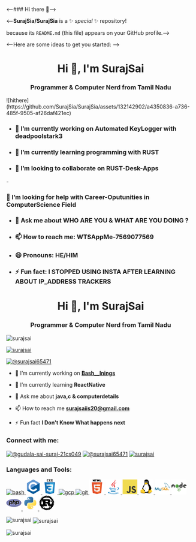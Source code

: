 <--### Hi there 👋-->


<--**SurajSia/SurajSia** is a ✨ _special_ ✨ repository!

 because its `README.md` (this file) appears on your GitHub profile.-->

<--Here are some ideas to get you started: -->

<h1 align="center">Hi 👋, I'm SurajSai</h1>
<h3 align="center">Programmer & Computer Nerd from Tamil Nadu</h3>
![hithere](https://github.com/SurajSia/SurajSia/assets/132142902/a4350836-a736-485f-9505-af26daf421ec)

- <h3>🔭 I’m currently working on Automated KeyLogger with deadpoolstark3</h3>
- <h3>🌱 I’m currently learning programming with RUST </h3>
- <h3>👯 I’m looking to collaborate on RUST-Desk-Apps </h3>
-<h3> 🤔 I’m looking for help with Career-Oputunities in ComputerScience Field</h3>

- <h3>💬 Ask me about WHO ARE YOU & WHAT ARE YOU DOING ?</h3>
- <h3>📫 How to reach me: WTSAppMe-7569077569 </h3>
- <h3> 😄 Pronouns: HE/HIM </h3>
- <h3> ⚡ Fun fact: I STOPPED USING INSTA AFTER LEARNING ABOUT IP_ADDRESS TRACKERS </h3>

<h1 align="center">Hi 👋, I'm SurajSai</h1>
<h3 align="center">Programmer & Computer Nerd from Tamil Nadu</h3>

<p align="left"> <img src="https://komarev.com/ghpvc/?username=surajsai&label=Profile%20views&color=0e75b6&style=flat" alt="surajsai" /> </p>

<p align="left"> <a href="https://github.com/ryo-ma/github-profile-trophy"><img src="https://github-profile-trophy.vercel.app/?username=surajsai" alt="surajsai" /></a> </p>

<p align="left"> <a href="https://twitter.com/@surajsai65471" target="blank"><img src="https://img.shields.io/twitter/follow/@surajsai65471?logo=twitter&style=for-the-badge" alt="@surajsai65471" /></a> </p>

- 🔭 I’m currently working on [__Bash__Inings__](https://github.com/SurajSia/__Bash__Inings__.git)

- 🌱 I’m currently learning **ReactNative**

- 💬 Ask me about **java,c & computerdetails**

- 📫 How to reach me **surajsaiis20@gmail.com**

- ⚡ Fun fact **I Don't Know What happens next**

<h3 align="left">Connect with me:</h3>
<p align="left">
<a href="https://codepen.io/@gudala-sai-suraj-21cs049" target="blank"><img align="center" src="https://raw.githubusercontent.com/rahuldkjain/github-profile-readme-generator/master/src/images/icons/Social/codepen.svg" alt="@gudala-sai-suraj-21cs049" height="30" width="40" /></a>
<a href="https://twitter.com/@surajsai65471" target="blank"><img align="center" src="https://raw.githubusercontent.com/rahuldkjain/github-profile-readme-generator/master/src/images/icons/Social/twitter.svg" alt="@surajsai65471" height="30" width="40" /></a>
<a href="https://www.leetcode.com/surajsai" target="blank"><img align="center" src="https://raw.githubusercontent.com/rahuldkjain/github-profile-readme-generator/master/src/images/icons/Social/leet-code.svg" alt="surajsai" height="30" width="40" /></a>
</p>

<h3 align="left">Languages and Tools:</h3>
<p align="left"> <a href="https://www.gnu.org/software/bash/" target="_blank" rel="noreferrer"> <img src="https://www.vectorlogo.zone/logos/gnu_bash/gnu_bash-icon.svg" alt="bash" width="40" height="40"/> </a> <a href="https://www.cprogramming.com/" target="_blank" rel="noreferrer"> <img src="https://raw.githubusercontent.com/devicons/devicon/master/icons/c/c-original.svg" alt="c" width="40" height="40"/> </a> <a href="https://www.w3schools.com/css/" target="_blank" rel="noreferrer"> <img src="https://raw.githubusercontent.com/devicons/devicon/master/icons/css3/css3-original-wordmark.svg" alt="css3" width="40" height="40"/> </a> <a href="https://cloud.google.com" target="_blank" rel="noreferrer"> <img src="https://www.vectorlogo.zone/logos/google_cloud/google_cloud-icon.svg" alt="gcp" width="40" height="40"/> </a> <a href="https://git-scm.com/" target="_blank" rel="noreferrer"> <img src="https://www.vectorlogo.zone/logos/git-scm/git-scm-icon.svg" alt="git" width="40" height="40"/> </a> <a href="https://www.w3.org/html/" target="_blank" rel="noreferrer"> <img src="https://raw.githubusercontent.com/devicons/devicon/master/icons/html5/html5-original-wordmark.svg" alt="html5" width="40" height="40"/> </a> <a href="https://www.java.com" target="_blank" rel="noreferrer"> <img src="https://raw.githubusercontent.com/devicons/devicon/master/icons/java/java-original.svg" alt="java" width="40" height="40"/> </a> <a href="https://developer.mozilla.org/en-US/docs/Web/JavaScript" target="_blank" rel="noreferrer"> <img src="https://raw.githubusercontent.com/devicons/devicon/master/icons/javascript/javascript-original.svg" alt="javascript" width="40" height="40"/> </a> <a href="https://www.linux.org/" target="_blank" rel="noreferrer"> <img src="https://raw.githubusercontent.com/devicons/devicon/master/icons/linux/linux-original.svg" alt="linux" width="40" height="40"/> </a> <a href="https://www.mysql.com/" target="_blank" rel="noreferrer"> <img src="https://raw.githubusercontent.com/devicons/devicon/master/icons/mysql/mysql-original-wordmark.svg" alt="mysql" width="40" height="40"/> </a> <a href="https://nodejs.org" target="_blank" rel="noreferrer"> <img src="https://raw.githubusercontent.com/devicons/devicon/master/icons/nodejs/nodejs-original-wordmark.svg" alt="nodejs" width="40" height="40"/> </a> <a href="https://www.php.net" target="_blank" rel="noreferrer"> <img src="https://raw.githubusercontent.com/devicons/devicon/master/icons/php/php-original.svg" alt="php" width="40" height="40"/> </a> <a href="https://www.python.org" target="_blank" rel="noreferrer"> <img src="https://raw.githubusercontent.com/devicons/devicon/master/icons/python/python-original.svg" alt="python" width="40" height="40"/> </a> <a href="https://www.rust-lang.org" target="_blank" rel="noreferrer"> <img src="https://raw.githubusercontent.com/devicons/devicon/master/icons/rust/rust-plain.svg" alt="rust" width="40" height="40"/> </a> </p>

<p><img align="left" src="https://github-readme-stats.vercel.app/api/top-langs?username=surajsai&show_icons=true&locale=en&layout=compact" alt="surajsai" /></p>

<p>&nbsp;<img align="center" src="https://github-readme-stats.vercel.app/api?username=surajsai&show_icons=true&locale=en" alt="surajsai" /></p>

<p><img align="center" src="https://github-readme-streak-stats.herokuapp.com/?user=surajsai&" alt="surajsai" /></p>


